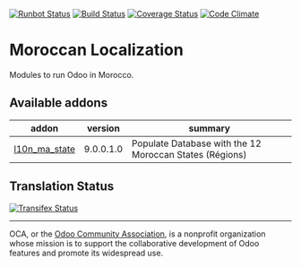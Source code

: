 [![Runbot Status](https://runbot.odoo-community.org/runbot/badge/flat/215/9.0.svg)](https://runbot.odoo-community.org/runbot/repo/github-com-oca-l10n-morocco-215)
[![Build Status](https://travis-ci.org/OCA/l10n-morocco.svg?branch=9.0)](https://travis-ci.org/OCA/l10n-morocco)
[![Coverage Status](https://coveralls.io/repos/OCA/l10n-morocco/badge.svg?branch=9.0&service=github)](https://coveralls.io/github/OCA/l10n-morocco?branch=9.0)
[![Code Climate](https://codeclimate.com/github/OCA/l10n-morocco/badges/gpa.svg)](https://codeclimate.com/github/OCA/l10n-morocco)

# Moroccan Localization 

Modules to run Odoo in Morocco.

[//]: # (addons)
Available addons
----------------
addon | version | summary
--- | --- | ---
[l10n_ma_state](l10n_ma_state/) | 9.0.0.1.0 | Populate Database with the 12 Moroccan States (Régions)

[//]: # (end addons)

Translation Status
------------------
[![Transifex Status](https://www.transifex.com/projects/p/OCA-l10n-morocco-9-0/chart/image_png)](https://www.transifex.com/projects/p/OCA-l10n-morocco-9-0)

----

OCA, or the [Odoo Community Association](http://odoo-community.org/), is a nonprofit organization whose
mission is to support the collaborative development of Odoo features and
promote its widespread use.
